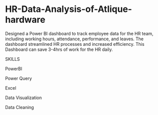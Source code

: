 # HR-Data-Analysis-of-Atlique-hardware

Designed a Power BI dashboard to track employee data for the HR team, including working hours, attendance, performance, and leaves. The dashboard streamlined HR processes and increased efficiency. This Dashboard can save 3-4hrs of work for the HR daily.

SKILLS

PowerBI

Power Query

Excel

Data Visualization

Data Cleaning
